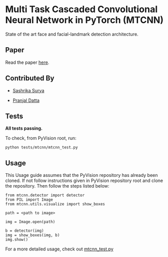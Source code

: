 # Multi Task Cascaded Convolutional Neural Network in PyTorch (MTCNN)

State of the art face and facial-landmark detection architecture.

## Paper

Read the paper [here](https://arxiv.org/pdf/1604.02878.pdf).

## Contributed By

- [Sashrika Surya](https://github.com/sashrika15)

- [Pranjal Datta](https://github.com/pranjaldatta)

## Tests

**All tests passing.**

To check, from PyVision root, run:

```
python tests/mtcnn/mtcnn_test.py
```

## Usage

This Usage guide assumes that the PyVision repository has already been cloned. If not follow instructions given in PyVision repository root and clone the repository. Then follow the steps listed below:

```
from mtcnn.detector import detector
from PIL import Image
from mtcnn.utils.visualize import show_boxes

path = <path to image>

img = Image.open(path)

b = detector(img)
img = show_boxes(img, b)
img.show()
```

For a more detailed usage, check out [mtcnn_test.py](https://github.com/pranjaldatta/PyVision/blob/master/tests/mtcnn/mtcnn_test.py)
